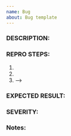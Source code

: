 ```yaml
---
name: Bug
about: Bug template
---
```

### DESCRIPTION:

### REPRO STEPS:
1.
2.
3. —>

### EXPECTED RESULT:

### SEVERITY:

### Notes:
